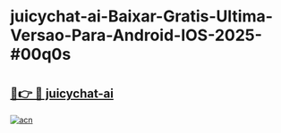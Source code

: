 # juicychat-ai-Baixar-Gratis-Ultima-Versao-Para-Android-IOS-2025-#00q0s

# <h2><a href="https://ainizakaria.my?title=juicychat-ai&ref=22M">🔗👉 🔴 juicychat-ai</a></h2>

[![acn](https://github.com/user-attachments/assets/0f9c940e-d8b0-45ae-aac7-cd30a18b3e1c)](https://ainizakaria.my?title=juicychat-ai&ref=22M)

